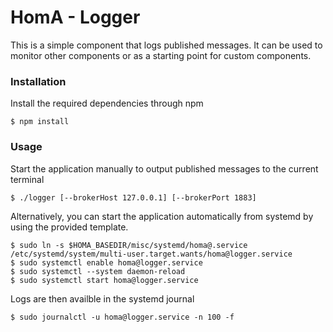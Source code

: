 # HomA - Logger
This is a simple component that logs published messages. It can be used to monitor other components or as a starting point for custom components.  

### Installation
Install the required dependencies through npm
```none
$ npm install
```

### Usage
Start the application manually to output published messages to the current terminal
```none
$ ./logger [--brokerHost 127.0.0.1] [--brokerPort 1883]
```

Alternatively, you can start the application automatically from systemd by using the provided template.
```none
$ sudo ln -s $HOMA_BASEDIR/misc/systemd/homa@.service /etc/systemd/system/multi-user.target.wants/homa@logger.service
$ sudo systemctl enable homa@logger.service
$ sudo systemctl --system daemon-reload
$ sudo systemctl start homa@logger.service
```

Logs are then availble in the systemd journal 
```
$ sudo journalctl -u homa@logger.service -n 100 -f
```



